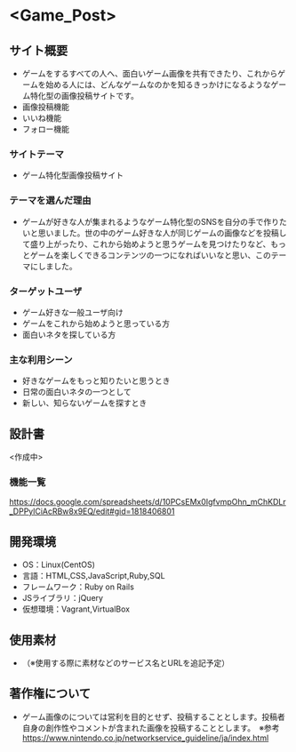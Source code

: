 # <Game_Post>

## サイト概要
- ゲームをするすべての人へ、面白いゲーム画像を共有できたり、これからゲームを始める人には、どんなゲームなのかを知るきっかけになるようなゲーム特化型の画像投稿サイトです。
- 画像投稿機能
- いいね機能
- フォロー機能

### サイトテーマ
- ゲーム特化型画像投稿サイト

### テーマを選んだ理由
- ゲームが好きな人が集まれるようなゲーム特化型のSNSを自分の手で作りたいと思いました。世の中のゲーム好きな人が同じゲームの画像などを投稿して盛り上がったり、これから始めようと思うゲームを見つけたりなど、もっとゲームを楽しくできるコンテンツの一つになればいいなと思い、このテーマにしました。

### ターゲットユーザ
- ゲーム好きな一般ユーザ向け
- ゲームをこれから始めようと思っている方
- 面白いネタを探している方

### 主な利用シーン
- 好きなゲームをもっと知りたいと思うとき
- 日常の面白いネタの一つとして
- 新しい、知らないゲームを探すとき

## 設計書
<作成中>

### 機能一覧
<https://docs.google.com/spreadsheets/d/10PCsEMx0IgfvmpOhn_mChKDLr_DPPylCiAcRBw8x9EQ/edit#gid=1818406801>

## 開発環境
- OS：Linux(CentOS)
- 言語：HTML,CSS,JavaScript,Ruby,SQL
- フレームワーク：Ruby on Rails
- JSライブラリ：jQuery
- 仮想環境：Vagrant,VirtualBox

## 使用素材
- （※使用する際に素材などのサービス名とURLを追記予定）

## 著作権について
- ゲーム画像のについては営利を目的とせず、投稿することとします。投稿者自身の創作性やコメントが含まれた画像を投稿することとします。　※参考<https://www.nintendo.co.jp/networkservice_guideline/ja/index.html>
